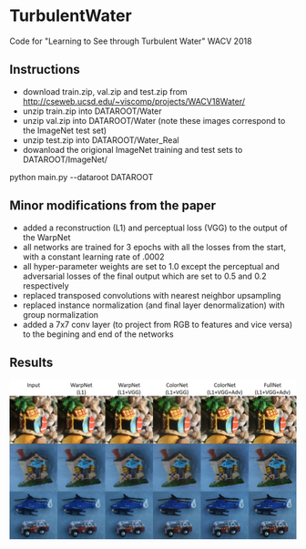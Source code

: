 # TurbulentWater
Code for "Learning to See through Turbulent Water" WACV 2018

## Instructions
- download train.zip, val.zip and test.zip from http://cseweb.ucsd.edu/~viscomp/projects/WACV18Water/
- unzip train.zip into DATAROOT/Water
- unzip val.zip into DATAROOT/Water (note these images correspond to the ImageNet test set)
- unzip test.zip into DATAROOT/Water_Real
- dowanload the origional ImageNet training and test sets to DATAROOT/ImageNet/

python main.py --dataroot DATAROOT

## Minor modifications from the paper
- added a reconstruction (L1) and perceptual loss (VGG) to the output of the WarpNet
- all networks are trained for 3 epochs with all the losses from the start, with a constant learning rate of .0002
- all hyper-parameter weights are set to 1.0 except the perceptual and adversarial losses of the final output which are set to 0.5 and 0.2 respectively
- replaced transposed convolutions with nearest neighbor upsampling
- replaced instance normalization (and final layer denormalization) with group normalization
- added a 7x7 conv layer (to project from RGB to features and vice versa) to the begining and end of the networks

## Results
<img src="results.jpg" width="900px"/>

